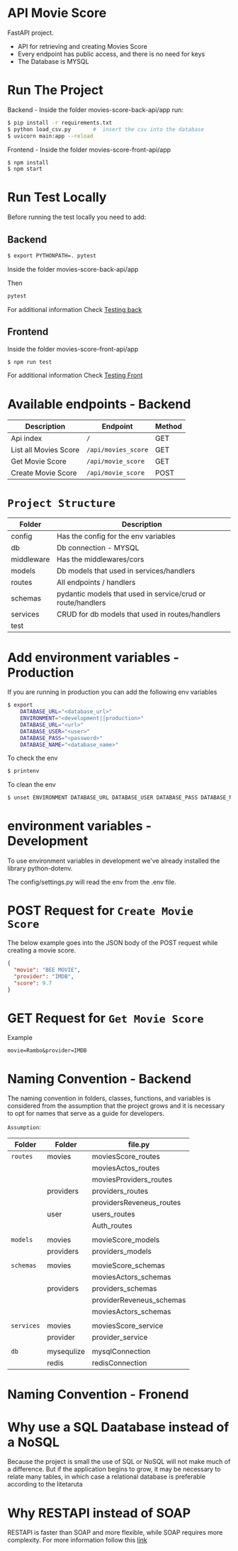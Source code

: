 <!-- @format -->

# API Movie Score

FastAPI project.

- API for retrieving and creating Movies Score
- Every endpoint has public access, and there is no need for keys
- The Database is MYSQL

# Run The Project

Backend - Inside the folder movies-score-back-api/app run:

```bash
$ pip install -r requirements.txt
$ python load_csv.py       #  insert the csv into the database
$ uvicorn main:app --reload
```

Frontend - Inside the folder movies-score-front-api/app

```bash
$ npm install
$ npm start
```

# Run Test Locally

Before running the test locally you need to add:

## Backend

```bash
$ export PYTHONPATH=. pytest
```

Inside the folder movies-score-back-api/app

Then

```bash
pytest
```

For additional information Check [Testing back](TestingBack.md)

## Frontend

Inside the folder movies-score-front-api/app

```bash
$ npm run test
```

For additional information Check [Testing Front](TestingFront.md)

# Available endpoints - Backend

| Description           | Endpoint            | Method |
| --------------------- | ------------------- | ------ |
| Api index             | `/`                 | GET    |
| List all Movies Score | `/api/movies_score` | GET    |
| Get Movie Score       | `/api/movie_score`  | GET    |
| Create Movie Score    | `/api/movie_score`  | POST   |

# `Project Structure`

| Folder     | Description                                                 |
| ---------- | ----------------------------------------------------------- |
| config     | Has the config for the env variables                        |
| db         | Db connection - MYSQL                                       |
| middleware | Has the middlewares/cors                                    |
| models     | Db models that used in services/handlers                    |
| routes     | All endpoints / handlers                                    |
| schemas    | pydantic models that used in service/crud or route/handlers |
| services   | CRUD for db models that used in routes/handlers             |
| test       |                                                             |

# Add environment variables - Production

If you are running in production you can add the following env variables

```bash
$ export
    DATABASE_URL="<database_url>"
    ENVIRONMENT="<development||production>"
    DATABASE_URL="<url>"
    DATABASE_USER="<user>"
    DATABASE_PASS="<password>"
    DATABASE_NAME="<database_name>"
```

To check the env

```bash
$ printenv
```

To clean the env

```bash
$ unset ENVIRONMENT DATABASE_URL DATABASE_USER DATABASE_PASS DATABASE_NAME
```

# environment variables - Development

To use environment variables in development we've already installed the library python-dotenv.

The config/settings.py will read the env from the .env file.

# POST Request for `Create Movie Score`

The below example goes into the JSON body of the POST request while creating a movie score.

```json
{
  "movie": "BEE MOVIE",
  "provider": "IMDB",
  "score": 9.7
}
```

# GET Request for `Get Movie Score`

Example

```
movie=Rambo&provider=IMDB
```

# Naming Convention - Backend

The naming convention in folders, classes, functions, and variables is considered from the assumption that the project grows and it is necessary to opt for names that serve as a guide for developers.

`Assumption`:

| Folder     | Folder     | file.py                  |
| ---------- | ---------- | ------------------------ |
| `routes`   | movies     | moviesScore_routes       |
|            |            | moviesActos_routes       |
|            |            | moviesProviders_routes   |
|            | providers  | providers_routes         |
|            |            | providersReveneus_routes |
|            | user       | users_routes             |
|            |            | Auth_routes              |
|            |            |                          |
| `models`   | movies     | movieScore_models        |
|            | providers  | providers_models         |
|            |            |                          |
| `schemas`  | movies     | movieScore_schemas       |
|            |            | moviesActors_schemas     |
|            | providers  | providers_schemas        |
|            |            | providerReveneus_schemas |
|            |            | moviesActors_schemas     |
|            |            |                          |
| `services` | movies     | moviesScore_service      |
|            | provider   | provider_service         |
|            |            |                          |
| `db`       | mysequlize | mysqlConnection          |
|            | redis      | redisConnection          |

# Naming Convention - Fronend

# Why use a SQL Daatabase instead of a NoSQL

Because the project is small the use of SQL or NoSQL will not make much of a difference. But if the application begins to grow, it may be necessary to relate many tables, in which case a relational database is preferable according to the litetaruta

# Why RESTAPI instead of SOAP

RESTAPI is faster than SOAP and more flexible, while SOAP requires more complexity. For more information follow this [link](https://messagemedia.com/uk/blog/the-benefits-of-moving-from-soap-to-rest-apis/)
